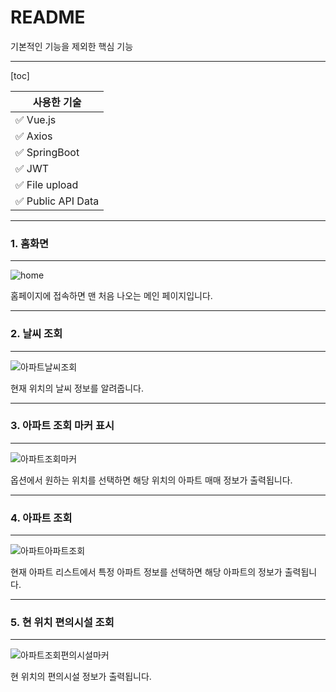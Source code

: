 # README

기본적인 기능을 제외한 핵심 기능

<hr>

[toc]

| 사용한 기술                        |
| ---------------------------------- |
| :white_check_mark: Vue.js          |
| :white_check_mark: Axios           |
| :white_check_mark: SpringBoot      |
| :white_check_mark: JWT             |
| :white_check_mark: File upload     |
| :white_check_mark: Public API Data |

<hr>

### 1. 홈화면

<hr>

![home](https://user-images.githubusercontent.com/89397726/152199837-44b6a355-530d-4b8a-85c8-823a7812b498.JPG)


홈페이지에 접속하면 맨 처음 나오는 메인 페이지입니다.

<hr>

### 2. 날씨 조회

<hr>

![아파트날씨조회](/uploads/0c2424ac7d813967f51baab7ef2a6f3a/아파트날씨조회.JPG)

현재 위치의 날씨 정보를 알려줍니다.

<hr>

### 3. 아파트 조회 마커 표시

<hr>

![아파트조회마커](/uploads/d5efba978048ee9d87a2ed9f4683f914/아파트조회마커.JPG)

옵션에서 원하는 위치를 선택하면 해당 위치의 아파트 매매 정보가 출력됩니다.

<hr>

### 4. 아파트 조회

<hr>

![아파트아파트조회](/uploads/66ae89945002edb61bdebb68520b77fd/아파트아파트조회.JPG)

현재 아파트 리스트에서 특정 아파트 정보를 선택하면
해당 아파트의 정보가 출력됩니다.

<hr>

### 5. 현 위치 편의시설 조회

<hr>

![아파트조회편의시설마커](/uploads/52c2a95fb8733f44996a69f8aa1e361b/아파트조회편의시설마커.JPG)

현 위치의 편의시설 정보가 출력됩니다.
